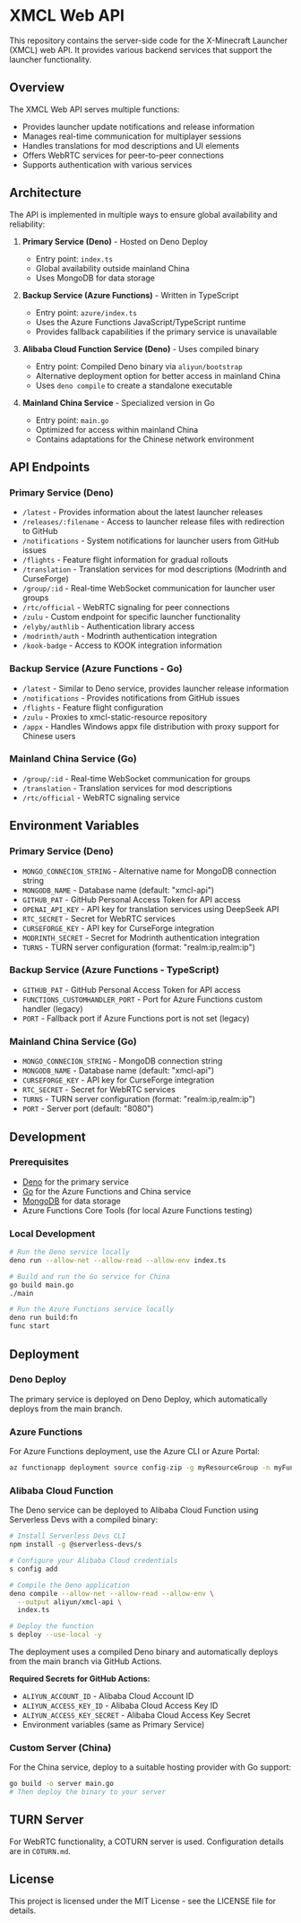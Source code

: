 # XMCL Web API

This repository contains the server-side code for the X-Minecraft Launcher (XMCL) web API. It provides various backend services that support the launcher functionality.

## Overview

The XMCL Web API serves multiple functions:
- Provides launcher update notifications and release information
- Manages real-time communication for multiplayer sessions
- Handles translations for mod descriptions and UI elements
- Offers WebRTC services for peer-to-peer connections
- Supports authentication with various services

## Architecture

The API is implemented in multiple ways to ensure global availability and reliability:

1. **Primary Service (Deno)** - Hosted on Deno Deploy
   - Entry point: `index.ts`
   - Global availability outside mainland China
   - Uses MongoDB for data storage

2. **Backup Service (Azure Functions)** - Written in TypeScript
   - Entry point: `azure/index.ts`
   - Uses the Azure Functions JavaScript/TypeScript runtime
   - Provides fallback capabilities if the primary service is unavailable

3. **Alibaba Cloud Function Service (Deno)** - Uses compiled binary
   - Entry point: Compiled Deno binary via `aliyun/bootstrap`
   - Alternative deployment option for better access in mainland China
   - Uses `deno compile` to create a standalone executable

4. **Mainland China Service** - Specialized version in Go
   - Entry point: `main.go`
   - Optimized for access within mainland China
   - Contains adaptations for the Chinese network environment

## API Endpoints

### Primary Service (Deno)

- `/latest` - Provides information about the latest launcher releases
- `/releases/:filename` - Access to launcher release files with redirection to GitHub
- `/notifications` - System notifications for launcher users from GitHub issues
- `/flights` - Feature flight information for gradual rollouts
- `/translation` - Translation services for mod descriptions (Modrinth and CurseForge)
- `/group/:id` - Real-time WebSocket communication for launcher user groups
- `/rtc/official` - WebRTC signaling for peer connections
- `/zulu` - Custom endpoint for specific launcher functionality
- `/elyby/authlib` - Authentication library access
- `/modrinth/auth` - Modrinth authentication integration
- `/kook-badge` - Access to KOOK integration information

### Backup Service (Azure Functions - Go)

- `/latest` - Similar to Deno service, provides launcher release information
- `/notifications` - Provides notifications from GitHub issues
- `/flights` - Feature flight configuration
- `/zulu` - Proxies to xmcl-static-resource repository
- `/appx` - Handles Windows appx file distribution with proxy support for Chinese users

### Mainland China Service (Go)

- `/group/:id` - Real-time WebSocket communication for groups
- `/translation` - Translation services for mod descriptions
- `/rtc/official` - WebRTC signaling service

## Environment Variables

### Primary Service (Deno)

- `MONGO_CONNECION_STRING` - Alternative name for MongoDB connection string
- `MONGODB_NAME` - Database name (default: "xmcl-api")
- `GITHUB_PAT` - GitHub Personal Access Token for API access
- `OPENAI_API_KEY` - API key for translation services using DeepSeek API
- `RTC_SECRET` - Secret for WebRTC services
- `CURSEFORGE_KEY` - API key for CurseForge integration
- `MODRINTH_SECRET` - Secret for Modrinth authentication integration
- `TURNS` - TURN server configuration (format: "realm:ip,realm:ip")

### Backup Service (Azure Functions - TypeScript)

- `GITHUB_PAT` - GitHub Personal Access Token for API access
- `FUNCTIONS_CUSTOMHANDLER_PORT` - Port for Azure Functions custom handler (legacy)
- `PORT` - Fallback port if Azure Functions port is not set (legacy)

### Mainland China Service (Go)

- `MONGO_CONNECION_STRING` - MongoDB connection string
- `MONGODB_NAME` - Database name (default: "xmcl-api")
- `CURSEFORGE_KEY` - API key for CurseForge integration
- `RTC_SECRET` - Secret for WebRTC services
- `TURNS` - TURN server configuration (format: "realm:ip,realm:ip") 
- `PORT` - Server port (default: "8080")

## Development

### Prerequisites

- [Deno](https://deno.land/) for the primary service
- [Go](https://golang.org/) for the Azure Functions and China service
- [MongoDB](https://www.mongodb.com/) for data storage
- Azure Functions Core Tools (for local Azure Functions testing)

### Local Development

```bash
# Run the Deno service locally
deno run --allow-net --allow-read --allow-env index.ts

# Build and run the Go service for China
go build main.go
./main

# Run the Azure Functions service locally
deno run build:fn
func start
```

## Deployment

### Deno Deploy

The primary service is deployed on Deno Deploy, which automatically deploys from the main branch.

### Azure Functions

For Azure Functions deployment, use the Azure CLI or Azure Portal:

```bash
az functionapp deployment source config-zip -g myResourceGroup -n myFunctionApp --src ./azure.zip
```

### Alibaba Cloud Function

The Deno service can be deployed to Alibaba Cloud Function using Serverless Devs with a compiled binary:

```bash
# Install Serverless Devs CLI
npm install -g @serverless-devs/s

# Configure your Alibaba Cloud credentials
s config add

# Compile the Deno application
deno compile --allow-net --allow-read --allow-env \
  --output aliyun/xmcl-api \
  index.ts

# Deploy the function
s deploy --use-local -y
```

The deployment uses a compiled Deno binary and automatically deploys from the main branch via GitHub Actions.

**Required Secrets for GitHub Actions:**
- `ALIYUN_ACCOUNT_ID` - Alibaba Cloud Account ID
- `ALIYUN_ACCESS_KEY_ID` - Alibaba Cloud Access Key ID
- `ALIYUN_ACCESS_KEY_SECRET` - Alibaba Cloud Access Key Secret
- Environment variables (same as Primary Service)

### Custom Server (China)

For the China service, deploy to a suitable hosting provider with Go support:

```bash
go build -o server main.go
# Then deploy the binary to your server
```

## TURN Server

For WebRTC functionality, a COTURN server is used. Configuration details are in `COTURN.md`.

## License

This project is licensed under the MIT License - see the LICENSE file for details.